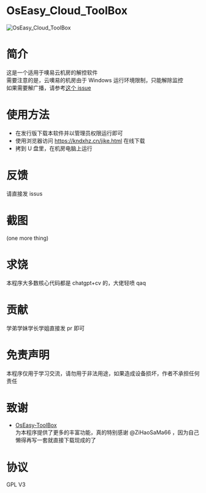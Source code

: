 # OsEasy_Cloud_ToolBox

![OsEasy_Cloud_ToolBox](https://socialify.git.ci/kndxhz/OsEasy_Cloud_ToolBox/image?description=1&descriptionEditable=%E9%80%82%E7%94%A8%E4%BA%8E%E5%99%A2%E6%98%93%E4%BA%91%E6%9C%BA%E6%88%BF%E7%9A%84%E6%9C%BA%E6%88%BF%E8%A7%A3%E6%8E%A7%E8%BD%AF%E4%BB%B6&font=Inter&forks=1&issues=1&language=1&name=1&owner=1&pattern=Plus&pulls=1&stargazers=1&theme=Auto)

# 简介

这是一个适用于噢易云机房的解控软件</br>
需要注意的是，云噢易的机房由于 Windows 运行环境限制，只能解除监控</br>
如果需要解广播，请参考[这个 issue](https://github.com/ZiHaoSaMa66/OsEasy-ToolBox/issues/25#issuecomment-2461922589)</br>

# 使用方法

- 在发行版下载本软件并以管理员权限运行即可
- 使用浏览器访问 https://kndxhz.cn/jike.html 在线下载
- 拷到 U 盘里，在机房电脑上运行

# 反馈

请直接发 issus

# 截图

(one more thing)

# 求饶

本程序大多数核心代码都是 chatgpt+cv 的，大佬轻喷 qaq</br>

# 贡献

学弟学妹学长学姐直接发 pr 即可

# 免责声明

本程序仅用于学习交流，请勿用于非法用途，如果造成设备损坏，作者不承担任何责任

# 致谢

- [OsEasy-ToolBox](https://github.com/ZiHaoSaMa66/OsEasy-ToolBox)</br>为本程序提供了更多的丰富功能，真的特别感谢 @ZiHaoSaMa66 ，因为自己懒得再写一套就直接下载现成的了

# 协议

GPL V3
